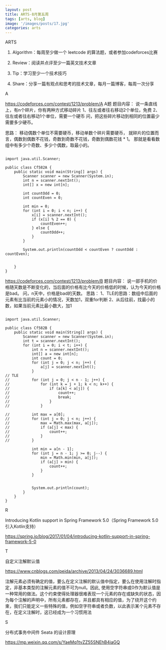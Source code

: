 ```yaml
---
layout: post
title: ARTS-8月第五周
tags: [arts, blog]
image: '/images/posts/17.jpg'
categories: arts
---
```


ARTS

1. Algorithm：每周至少做一个 leetcode 的算法题，或者参加codeforces比赛

2. Review：阅读并点评至少一篇英文技术文章

3. Tip：学习至少一个技术技巧

4. Share：分享一篇有观点和思考的技术文章，每月一篇博客，每周一次分享



A

https://codeforces.com/contest/1213/problem/A
A题
题目内容：
说一条直线上，有n个碎片，你有两种方式移动碎片
1、往左或者往右移动2个单位，免费
2、往左或者往右移动1个单位，需要一个硬币
问，把这些碎片移动到相同的位置最少需要多少硬币。

思路：
移动偶数个单位不需要硬币，移动单数个碎片需要硬币，
就碎片的位置而言，偶数到偶数不花钱，奇数到奇数不花钱，奇数到偶数花钱 * 1。
那就是看看数组中有多少个奇数、多少个偶数，取最小的。

```

import java.util.Scanner;

public class Cf582A {
	public static void main(String[] args) {
		Scanner scanner = new Scanner(System.in);
		int n = scanner.nextInt();
		int[] x = new int[n];

		int countOdd = 0;
		int countEven = 0;

		int min = 0;
		for (int i = 0; i < n; i++) {
			x[i] = scanner.nextInt();
			if (x[i] % 2 == 0) {
				countEven++;
			} else {
				countOdd++;
			}
		}

		System.out.println(countOdd < countEven ? countOdd : countEven);


	}
}
```

https://codeforces.com/contest/1213/problem/B
题目内容：
说一部手机的价格随天数是不断变化的，当后面的价格有比今天的价格低的时候，认为今天的价格是bad。
问，n天中，价格是bad的天数。
思路：
1、TLE的思路：数组中后面的元素有比当前的元素小的情况，天数加1，双重for判断
2、从后往前，找最小的数，如果当前元素比最小数大，加1
```

import java.util.Scanner;

public class Cf582B {
	public static void main(String[] args) {
		Scanner scanner = new Scanner(System.in);
		int t = scanner.nextInt();
		for (int i = 0; i < t; i++) {
			int n = scanner.nextInt();
			int[] a = new int[n];
			int count = 0;
			for (int j = 0; j < n; j++) {
				a[j] = scanner.nextInt();
			}
// TLE
//			for (int j = 0; j < n - 1; j++) {
//				for (int k = j + 1; k < n; k++) {
//					if (a[k] < a[j]) {
//						count++;
//						break;
//					}
//				}

//			int max = a[0];
//			for (int j = 0; j < n; j++) {
//				max = Math.max(max, a[j]);
//				if (a[j] < max) {
//					count++;
//				}
//			}

			int min = a[n - 1];
			for (int j = n - 1; j >= 0; j--) {
				min = Math.min(min, a[j]);
				if (a[j] > min) {
					count++;
				}
			}


			System.out.println(count);
		}
	}
}
```



R

Introducing Kotlin support in Spring Framework 5.0（Spring Framework 5.0引入Kotlin支持）

https://spring.io/blog/2017/01/04/introducing-kotlin-support-in-spring-framework-5-0



T

自定义注解默认值

https://www.cnblogs.com/peida/archive/2013/04/24/3036689.html

注解元素必须有确定的值，要么在定义注解的默认值中指定，要么在使用注解时指定，非基本类型的注解元素的值不可为null。因此, 使用空字符串或0作为默认值是一种常用的做法。这个约束使得处理器很难表现一个元素的存在或缺失的状态，因为每个注解的声明中，所有元素都存在，并且都具有相应的值，为了绕开这个约束，我们只能定义一些特殊的值，例如空字符串或者负数，以此表示某个元素不存在，在定义注解时，这已经成为一个习惯用法


S

分布式事务中间件 Seata 的设计原理

https://mp.weixin.qq.com/s/YaeMq1tvZZ55SNEhB4iaGQ
